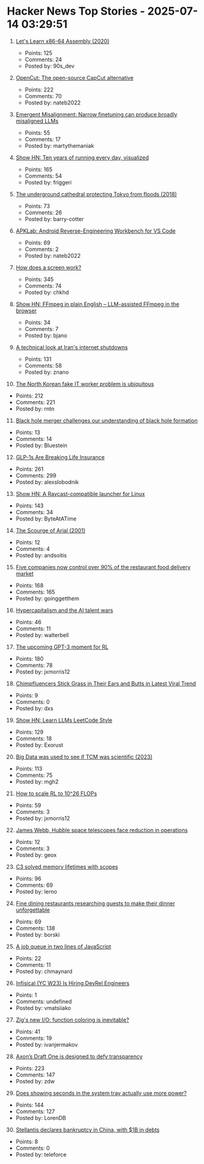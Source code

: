 # Hacker News Top Stories - 2025-07-14 03:29:51

1. [Let's Learn x86-64 Assembly (2020)](https://gpfault.net/posts/asm-tut-0.txt.html)
   - Points: 125
   - Comments: 24
   - Posted by: 90s_dev

2. [OpenCut: The open-source CapCut alternative](https://github.com/OpenCut-app/OpenCut)
   - Points: 222
   - Comments: 70
   - Posted by: nateb2022

3. [Emergent Misalignment: Narrow finetuning can produce broadly misaligned LLMs](https://arxiv.org/abs/2502.17424)
   - Points: 55
   - Comments: 17
   - Posted by: martythemaniak

4. [Show HN: Ten years of running every day, visualized](https://nodaysoff.run)
   - Points: 165
   - Comments: 54
   - Posted by: friggeri

5. [The underground cathedral protecting Tokyo from floods (2018)](https://www.bbc.com/future/article/20181129-the-underground-cathedral-protecting-tokyo-from-floods)
   - Points: 73
   - Comments: 26
   - Posted by: barry-cotter

6. [APKLab: Android Reverse-Engineering Workbench for VS Code](https://github.com/APKLab/APKLab)
   - Points: 69
   - Comments: 2
   - Posted by: nateb2022

7. [How does a screen work?](https://www.makingsoftware.com/chapters/how-a-screen-works)
   - Points: 345
   - Comments: 74
   - Posted by: chkhd

8. [Show HN: FFmpeg in plain English – LLM-assisted FFmpeg in the browser](https://vidmix.app/ffmpeg-in-plain-english/)
   - Points: 34
   - Comments: 7
   - Posted by: bjano

9. [A technical look at Iran's internet shutdowns](https://zola.ink/blog/posts/a-technical-look-at-irans-internet-shutdown)
   - Points: 131
   - Comments: 58
   - Posted by: znano

10. [The North Korean fake IT worker problem is ubiquitous](https://www.theregister.com/2025/07/13/fake_it_worker_problem/)
   - Points: 212
   - Comments: 221
   - Posted by: rntn

11. [Black hole merger challenges our understanding of black hole formation](https://gizmodo.com/astronomers-detect-a-black-hole-merger-thats-so-massive-it-shouldnt-exist-2000628197)
   - Points: 13
   - Comments: 14
   - Posted by: Bluestein

12. [GLP-1s Are Breaking Life Insurance](https://www.glp1digest.com/p/how-glp-1s-are-breaking-life-insurance)
   - Points: 261
   - Comments: 299
   - Posted by: alexslobodnik

13. [Show HN: A Raycast-compatible launcher for Linux](https://github.com/ByteAtATime/raycast-linux)
   - Points: 143
   - Comments: 34
   - Posted by: ByteAtATime

14. [The Scourge of Arial (2001)](https://www.marksimonson.com/notebook/view/the-scourge-of-arial/)
   - Points: 12
   - Comments: 4
   - Posted by: andsoitis

15. [Five companies now control over 90% of the restaurant food delivery market](https://marketsaintefficient.substack.com/p/five-companies-now-control-over-90)
   - Points: 168
   - Comments: 165
   - Posted by: goinggetthem

16. [Hypercapitalism and the AI talent wars](https://blog.johnluttig.com/p/hypercapitalism-and-the-ai-talent)
   - Points: 46
   - Comments: 11
   - Posted by: walterbell

17. [The upcoming GPT-3 moment for RL](https://www.mechanize.work/blog/the-upcoming-gpt-3-moment-for-rl/)
   - Points: 180
   - Comments: 78
   - Posted by: jxmorris12

18. [Chimpfluencers Stick Grass in Their Ears and Butts in Latest Viral Trend](https://www.sciencealert.com/chimpfluencers-are-sticking-grass-in-their-ears-and-butts-in-latest-viral-trend)
   - Points: 9
   - Comments: 0
   - Posted by: dxs

19. [Show HN: Learn LLMs LeetCode Style](https://github.com/Exorust/TorchLeet)
   - Points: 129
   - Comments: 18
   - Posted by: Exorust

20. [Big Data was used to see if TCM was scientific (2023)](https://www.mcgill.ca/oss/article/medical-critical-thinking-health-and-nutrition/no-traditional-chinese-medicine-has-not-been-vindicated-science)
   - Points: 113
   - Comments: 75
   - Posted by: mgh2

21. [How to scale RL to 10^26 FLOPs](https://blog.jxmo.io/p/how-to-scale-rl-to-1026-flops)
   - Points: 59
   - Comments: 3
   - Posted by: jxmorris12

22. [James Webb, Hubble space telescopes face reduction in operations](https://www.astronomy.com/science/james-webb-hubble-space-telescopes-face-reduction-in-operations-over-funding-shortfalls/)
   - Points: 12
   - Comments: 3
   - Posted by: geox

23. [C3 solved memory lifetimes with scopes](https://c3-lang.org/blog/forget-borrow-checkers-c3-solved-memory-lifetimes-with-scopes/)
   - Points: 96
   - Comments: 69
   - Posted by: lerno

24. [Fine dining restaurants researching guests to make their dinner unforgettable](https://www.sfgate.com/food/article/data-deep-dives-bay-area-fine-dining-restaurants-20404434.php)
   - Points: 69
   - Comments: 138
   - Posted by: borski

25. [A job queue in two lines of JavaScript](https://jameshfisher.com/2025/07/07/a-job-queue-in-two-lines-of-js/)
   - Points: 22
   - Comments: 11
   - Posted by: chmaynard

26. [Infisical (YC W23) Is Hiring DevRel Engineers](https://www.ycombinator.com/companies/infisical/jobs/qCrLiJb-developer-relations)
   - Points: 1
   - Comments: undefined
   - Posted by: vmatsiiako

27. [Zig's new I/O: function coloring is inevitable?](https://blog.ivnj.org/post/function-coloring-is-inevitable)
   - Points: 41
   - Comments: 19
   - Posted by: ivanjermakov

28. [Axon’s Draft One is designed to defy transparency](https://www.eff.org/deeplinks/2025/07/axons-draft-one-designed-defy-transparency)
   - Points: 223
   - Comments: 147
   - Posted by: zdw

29. [Does showing seconds in the system tray actually use more power?](https://www.lttlabs.com/blog/2025/07/11/does-showing-seconds-in-the-system-tray-actually-use-more-power)
   - Points: 144
   - Comments: 127
   - Posted by: LorenDB

30. [Stellantis declares bankruptcy in China, with $1B in debts](https://www.italpassion.fr/en/stellantis/stellantis-declares-bankruptcy-in-china-with-1-billion-in-debts/)
   - Points: 8
   - Comments: 0
   - Posted by: teleforce

